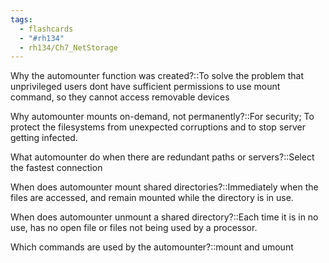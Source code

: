 ```yaml
---
tags:
  - flashcards
  - "#rh134"
  - rh134/Ch7_NetStorage
---
```

Why the automounter function was created?::To solve the problem that unprivileged users dont have sufficient permissions to use mount command, so they cannot access removable devices

Why automounter mounts on-demand, not permanently?::For security; To protect the filesystems from unexpected corruptions and to stop server getting infected.

What automounter do when there are redundant paths or servers?::Select the fastest connection

When does automounter mount shared directories?::Immediately when the files are accessed, and remain mounted while the directory is in use.

When does automounter unmount a shared directory?::Each time it is in no use, has no open file or files not being used by a processor.

Which commands are used by the automounter?::mount and umount
